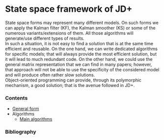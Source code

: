 # State space framework of JD+ 

State space forms may represent many different models. On such forms we can apply the Kalman filter (KF), the Kalman smoother (KS) or some of the numerous variants/extensions of them. All those algorithms will generate/use different types of results.  
In such a situation, it is not easy to find a solution that is at the same time efficient and reusable. On the one hand, we can write dedicated algorithms for specific models; that will always provide the most efficient solution, but it will lead to much redundant code. On the other hand, we could use the general matrix representation that we can find in many papers; however, that approach will not be able to use the specificity of the considered model and will produce often rather slow solutions.  
Object-oriented programming can provide, through its polymorphic mechanism, a good solution; that is the avenue followed in JD+.

### Contents

* [General form](./model.md)
* Algorithms  
  * [Main algorithms](./algorithms.md)


### Bibliography